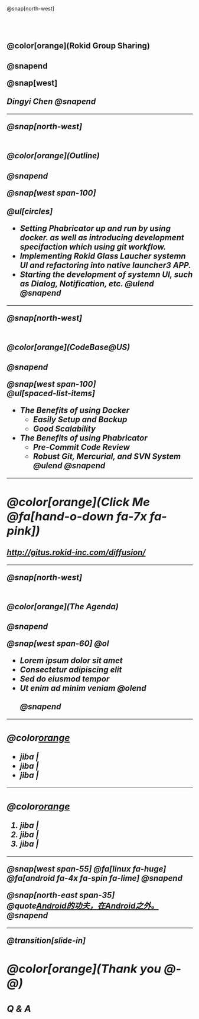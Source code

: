 @snap[north-west]
<br><br><br><br>
<h2>@color[orange](Rokid Group Sharing)<h2>
@snapend

@snap[west]
<br><br>
<i>Dingyi Chen<i>
@snapend

---

@snap[north-west]
<br><br>
<h4>@color[orange](Outline)<h4>
@snapend

@snap[west span-100]
<br><br>
@ul[circles]
- Setting Phabricator up and run by using docker. as well as introducing development specifaction which using git workflow. 
- Implementing Rokid Glass Laucher systemn UI and refactoring into native launcher3 APP.
- Starting the development of systemn UI, such as <i>Dialog<i>, <i>Notification<i>, etc. 
@ulend
@snapend
  
---

@snap[north-west]
<br><br>
<h4>@color[orange](CodeBase@US)<h4>
@snapend

@snap[west span-100]
<br>
@ul[spaced-list-items]
- The Benefits of using Docker
  + Easily Setup and Backup
  + Good Scalability
- The Benefits of using Phabricator
  + Pre-Commit *Code Review*
  + Robust **Git**, Mercurial, and SVN System
@ulend
@snapend

---

## @color[orange](Click Me @fa[hand-o-down fa-7x fa-pink])

http://gitus.rokid-inc.com/diffusion/

---

@snap[north-west]
<br><br>
<h4>@color[orange](The Agenda)<h4>
@snapend

@snap[west span-60]
@ol[](false)
- Lorem ipsum dolor sit amet
- Consectetur adipiscing elit
- Sed do eiusmod tempor
- Ut enim ad minim veniam
@olend
<br><br>
@snapend

---

### @color[orange](juejue)

- jiba |
- jiba |
- jiba |

---

### @color[orange](fuck)

1. jiba | 
1. jiba |
1. jiba |

---

@snap[west span-55]
@fa[linux fa-huge]
@fa[android fa-4x fa-spin fa-lime]
@snapend

@snap[north-east span-35]
<br>
@quote[Android的功夫，在Android之外。](知乎答主)
@snapend

---
@transition[slide-in]

## @color[orange](Thank you @-@)

### Q & A

